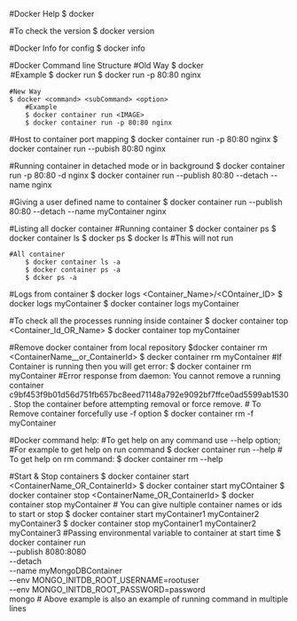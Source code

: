 #Docker Help
	$ docker

#To check the version
	$ docker version

#Docker Info for config
	$ docker info

#Docker Command line Structure
    #Old Way
    $ docker <commant> <option>
        #Example
        $ docker run <IMAGE>
        $ docker run -p 80:80 nginx

    #New Way
    $ docker <command> <subCommand> <option>
        #Example
        $ docker container run <IMAGE>
        $ docker container run -p 80:80 nginx

#Host to container port mapping
	$ docker container run -p 80:80 nginx
	$ docker container run --pubish 80:80 nginx

#Running container in detached mode or in background
	$ docker container run -p 80:80 -d nginx 
	$ docker container run --publish 80:80 --detach --name nginx 

#Giving a user defined name to container 
	$ docker container run --publish 80:80 --detach --name myContainer nginx 

#Listing all docker container
    #Running container
    	$ docker container ps
    	$ docker container ls 
    	$ docker ps 
    	$ docker ls #This will not run

    #All container
    	$ docker container ls -a
    	$ docker container ps -a 
    	$ dcker ps -a

#Logs from container
	$ docker logs <Container_Name>/<COntainer_ID>
	$ docker logs myContainer
	$ docker container logs myContainer

#To check all the processes running inside container
	$ docker container top <Container_Id_OR_Name>
	$ docker container top myContainer

#Remove docker container from local repository
	$docker container rm <ContainerName__or_ContainerId>
	$ decker container rm myContainer
	#If Container is running then you will get error:
		$ docker container rm myContainer
			#Error response from daemon: You cannot remove a running container c9bf453f9b01d56d751fb657bc8eed71148a792e9092bf7ffce0ad5599ab1530. Stop the container before attempting removal or force remove.
	# To Remove container forcefully use -f option
	$ docker container rm -f myContainer

#Docker command help:
	#To get help on any command use --help option;
	#For example to get help on run command
	$ docker container run --help
	# To get help on rm command:
	$ docker container rm --help
	
#Start & Stop containers
	$ docker container start <ContainerName_OR_ContainerId>
	$ docker container start myCOntainer
	$ docker container stop <ContainerName_OR_ContainerId>
	$ docker container stop myContainer
	# You can give nultiple container names or ids to start or stop
		$ docker container start myContainer1 myContainer2 myContainer3
		$ docker container stop myContainer1 myContainer2 myContainer3
#Passing environmental variable to container at start time
	$ docker container run \
		--publish 8080:8080 \
		--detach \
		--name myMongoDBContainer \
		--env MONGO_INITDB_ROOT_USERNAME=rootuser \
		--env MONGO_INITDB_ROOT_PASSWORD=password \
		mongo
	# Above example is also an example of running command in multiple lines
	
	
	
	
	
	